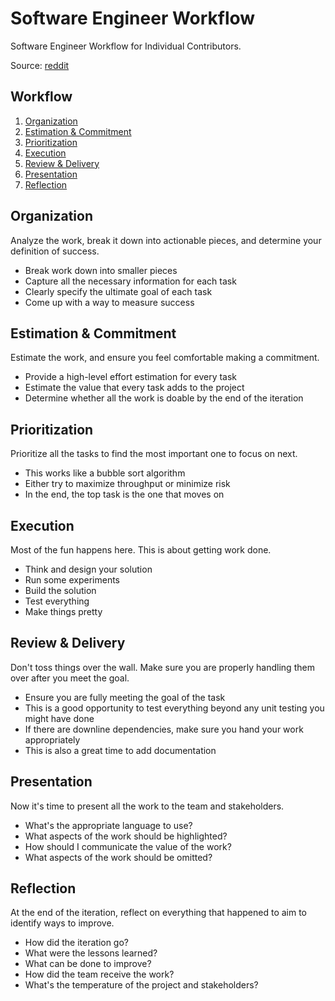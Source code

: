 # Software Engineer Workflow

Software Engineer Workflow for Individual Contributors.

Source: [reddit](https://www.reddit.com/r/SoftwareEngineering/comments/j00axh/software_engineer_workflow_whats_missing/)

## Workflow

1. [Organization](#organization)
1. [Estimation & Commitment](#estimation--commitment)
1. [Prioritization](#prioritization)
1. [Execution](#execution)
1. [Review & Delivery](#review--delivery)
1. [Presentation](#presentation)
1. [Reflection](#reflection)

## Organization

Analyze the work, break it down into actionable pieces, and determine your definition of success.

- Break work down into smaller pieces
- Capture all the necessary information for each task
- Clearly specify the ultimate goal of each task
- Come up with a way to measure success

## Estimation & Commitment

Estimate the work, and ensure you feel comfortable making a commitment.

- Provide a high-level effort estimation for every task
- Estimate the value that every task adds to the project
- Determine whether all the work is doable by the end of the iteration

## Prioritization

Prioritize all the tasks to find the most important one to focus on next.

- This works like a bubble sort algorithm
- Either try to maximize throughput or minimize risk
- In the end, the top task is the one that moves on

## Execution

Most of the fun happens here. This is about getting work done.

- Think and design your solution
- Run some experiments
- Build the solution
- Test everything
- Make things pretty

## Review & Delivery

Don't toss things over the wall. Make sure you are properly handling them over after you meet the goal.

- Ensure you are fully meeting the goal of the task
- This is a good opportunity to test everything beyond any unit testing you might have done
- If there are downline dependencies, make sure you hand your work appropriately
- This is also a great time to add documentation

## Presentation

Now it's time to present all the work to the team and stakeholders.

- What's the appropriate language to use?
- What aspects of the work should be highlighted?
- How should I communicate the value of the work?
- What aspects of the work should be omitted?

## Reflection

At the end of the iteration, reflect on everything that happened to aim to identify ways to improve.

- How did the iteration go?
- What were the lessons learned?
- What can be done to improve?
- How did the team receive the work?
- What's the temperature of the project and stakeholders?
